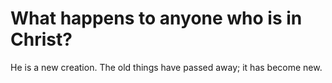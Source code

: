 # What happens to anyone who is in Christ?

He is a new creation. The old things have passed away; it has become new.
